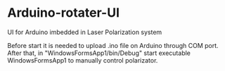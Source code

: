 # Arduino-rotater-UI
UI for Arduino imbedded in Laser Polarization system

Before start it is needed to upload .ino file on Arduino through COM port. After that, in "WindowsFormsApp1/bin/Debug" start executable WindowsFormsApp1 to manually control polarizator.
